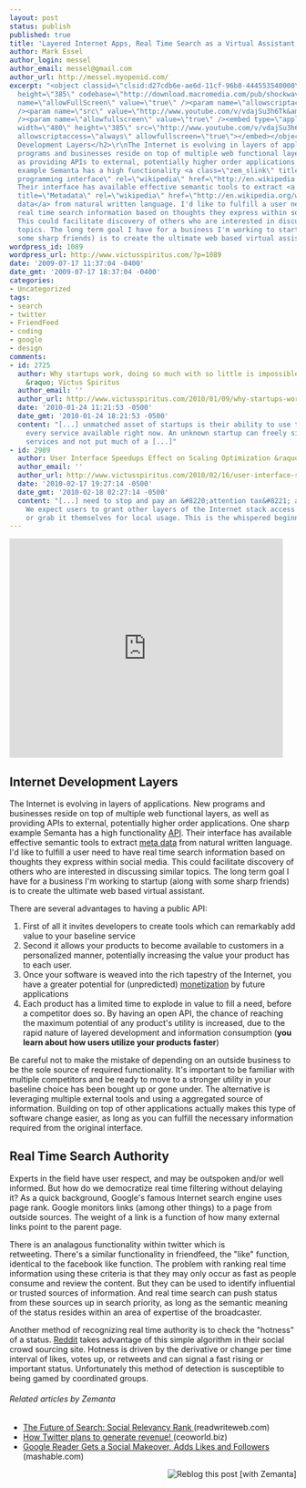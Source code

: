 ```yaml
---
layout: post
status: publish
published: true
title: 'Layered Internet Apps, Real Time Search as a Virtual Assistant '
author: Mark Essel
author_login: messel
author_email: messel@gmail.com
author_url: http://messel.myopenid.com/
excerpt: "<object classid=\"clsid:d27cdb6e-ae6d-11cf-96b8-444553540000\" width=\"480\"
  height=\"385\" codebase=\"http://download.macromedia.com/pub/shockwave/cabs/flash/swflash.cab#version=6,0,40,0\"><param
  name=\"allowFullScreen\" value=\"true\" /><param name=\"allowscriptaccess\" value=\"always\"
  /><param name=\"src\" value=\"http://www.youtube.com/v/vdajSu3h6Tk&amp;hl=en&amp;fs=1&amp;color1=0x006699&amp;color2=0x54abd6\"
  /><param name=\"allowfullscreen\" value=\"true\" /><embed type=\"application/x-shockwave-flash\"
  width=\"480\" height=\"385\" src=\"http://www.youtube.com/v/vdajSu3h6Tk&amp;hl=en&amp;fs=1&amp;color1=0x006699&amp;color2=0x54abd6\"
  allowscriptaccess=\"always\" allowfullscreen=\"true\"></embed></object>\r\n<h2>Internet
  Development Layers</h2>\r\nThe Internet is evolving in layers of applications. New
  programs and businesses reside on top of multiple web functional layers, as well
  as providing APIs to external, potentially higher order applications. One sharp
  example Semanta has a high functionality <a class=\"zem_slink\" title=\"Application
  programming interface\" rel=\"wikipedia\" href=\"http://en.wikipedia.org/wiki/Application_programming_interface\">API</a>.
  Their interface has available effective semantic tools to extract <a class=\"zem_slink\"
  title=\"Metadata\" rel=\"wikipedia\" href=\"http://en.wikipedia.org/wiki/Metadata\">meta
  data</a> from natural written language. I'd like to fulfill a user need to have
  real time search information based on thoughts they express within social media.
  This could facilitate discovery of others who are interested in discussing similar
  topics. The long term goal I have for a business I'm working to startup (along with
  some sharp friends) is to create the ultimate web based virtual assistant."
wordpress_id: 1089
wordpress_url: http://www.victusspiritus.com/?p=1089
date: '2009-07-17 11:37:04 -0400'
date_gmt: '2009-07-17 18:37:04 -0400'
categories:
- Uncategorized
tags:
- search
- twitter
- FriendFeed
- coding
- google
- design
comments:
- id: 2725
  author: Why startups work, doing so much with so little is impossible to predict
    &raquo; Victus Spiritus
  author_email: ''
  author_url: http://www.victusspiritus.com/2010/01/09/why-startups-work-doing-so-much-with-so-little-is-impossible-to-predict/
  date: '2010-01-24 11:21:53 -0500'
  date_gmt: '2010-01-24 18:21:53 -0500'
  content: "[...] unmatched asset of startups is their ability to use the best of
    every service available right now. An unknown startup can freely sign up for most
    services and not put much of a [...]"
- id: 2989
  author: User Interface Speedups Effect on Scaling Optimization &raquo; Victus Spiritus
  author_email: ''
  author_url: http://www.victusspiritus.com/2010/02/16/user-interface-speedups-effect-on-scaling-optimization/
  date: '2010-02-17 19:27:14 -0500'
  date_gmt: '2010-02-18 02:27:14 -0500'
  content: "[...] need to stop and pay an &#8220;attention tax&#8221; at Victus Media.
    We expect users to grant other layers of the Internet stack access to their data,
    or grab it themselves for local usage. This is the whispered beginnings of a [...]"
---
```

<p><object classid="clsid:d27cdb6e-ae6d-11cf-96b8-444553540000" width="480" height="385" codebase="http://download.macromedia.com/pub/shockwave/cabs/flash/swflash.cab#version=6,0,40,0"><param name="allowFullScreen" value="true" /><param name="allowscriptaccess" value="always" /><param name="src" value="http://www.youtube.com/v/vdajSu3h6Tk&amp;hl=en&amp;fs=1&amp;color1=0x006699&amp;color2=0x54abd6" /><param name="allowfullscreen" value="true" /><embed type="application/x-shockwave-flash" width="480" height="385" src="http://www.youtube.com/v/vdajSu3h6Tk&amp;hl=en&amp;fs=1&amp;color1=0x006699&amp;color2=0x54abd6" allowscriptaccess="always" allowfullscreen="true"></embed></object></p>
<h2>Internet Development Layers</h2>
<p>The Internet is evolving in layers of applications. New programs and businesses reside on top of multiple web functional layers, as well as providing APIs to external, potentially higher order applications. One sharp example Semanta has a high functionality <a class="zem_slink" title="Application programming interface" rel="wikipedia" href="http://en.wikipedia.org/wiki/Application_programming_interface">API</a>. Their interface has available effective semantic tools to extract <a class="zem_slink" title="Metadata" rel="wikipedia" href="http://en.wikipedia.org/wiki/Metadata">meta data</a> from natural written language. I'd like to fulfill a user need to have real time search information based on thoughts they express within social media. This could facilitate discovery of others who are interested in discussing similar topics. The long term goal I have for a business I'm working to startup (along with some sharp friends) is to create the ultimate web based virtual assistant.<a id="more"></a><a id="more-1089"></a></p>
<p>There are several advantages to having a public API:</p>
<ol>
<li>First of all it invites developers to create tools which can remarkably add value to your baseline service</li>
<li>Second it allows your products to become available to customers in a personalized manner, potentially increasing the value your product has to each user.</li>
<li>Once your software is weaved into the rich tapestry of the Internet, you have a greater potential for (unpredicted) <a class="zem_slink" title="Monetization" rel="wikipedia" href="http://en.wikipedia.org/wiki/Monetization">monetization</a> by future applications</li>
<li>Each product has a limited time to explode in value to fill a need, before a competitor does so. By having an open API, the chance of reaching the maximum potential of any product's utility is increased, due to the rapid nature of layered development and information consumption (<strong>you learn about how users utilize your products faster</strong>)</li>
</ol>
<p>Be careful not to make the mistake of depending on an outside business to be the sole source of required functionality. It's important to be familiar with multiple competitors and be ready to move to a stronger utility in your baseline choice has been bought up or gone under. The alternative is leveraging multiple external tools and using a aggregated source of information. Building on top of other applications actually makes this type of software change easier, as long as you can fulfill the necessary information required from the original interface.</p>
<h2>Real Time Search Authority</h2>
<p>Experts in the field have user respect, and may be outspoken and/or well informed. But how do we democratize real time filtering without delaying it? As a quick background, Google's famous Internet search engine uses page rank. Google monitors links (among other things) to a page from outside sources. The weight of a link is a function of how many external links point to the parent page.</p>
<p>There is an analagous functionality within twitter which is retweeting. There's a similar functionality in friendfeed, the "like" function, identical to the facebook like function. The problem with ranking real time information using these criteria is that they may only occur as fast as people consume and review the content. But they can be used to identify influential or trusted sources of information. And real time search can push status from these sources up in search priority, as long as the semantic meaning of the status resides within an area of expertise of the broadcaster.</p>
<p>Another method of recognizing real time authority is to check the "hotness" of a status. <a href="http://www.reddit.com/">Reddit</a> takes advantage of this simple algorithm in their social crowd sourcing site. Hotness is driven by the derivative or change per time interval of likes, votes up, or retweets and can signal a fast rising or important status. Unfortunately this method of detection is susceptible to being gamed by coordinated groups.</p>
<h6 class="zemanta-related-title" style="font-size: 1em;">Related articles by Zemanta</h6>
<ul class="zemanta-article-ul">
<li class="zemanta-article-ul-li"><a href="http://www.readwriteweb.com/archives/future_of_search_social_relevancy_rank.php"> The Future of Search: Social Relevancy Rank </a> (readwriteweb.com)</li>
<li class="zemanta-article-ul-li"><a href="http://ceoworld.biz/ceo/2009/07/17/how-twitter-plans-to-generate-revenue/"> How Twitter plans to generate revenue! </a> (ceoworld.biz)</li>
<li class="zemanta-article-ul-li"><a href="http://mashable.com/2009/07/15/google-reader-followers/"> Google Reader Gets a Social Makeover, Adds Likes and Followers </a> (mashable.com)</li>
</ul>
<div class="zemanta-pixie" style="margin-top: 10px; height: 15px;"><a class="zemanta-pixie-a" title="Reblog this post [with Zemanta]" href="http://reblog.zemanta.com/zemified/54ffdc3c-4a3e-46f7-b8e4-c9bc49983c73/"><img class="zemanta-pixie-img" style="border: none; float: right;" src="http://img.zemanta.com/reblog_e.png?x-id=54ffdc3c-4a3e-46f7-b8e4-c9bc49983c73" alt="Reblog this post [with Zemanta]" /></a><span class="zem-script more-related pretty-attribution"><script src="http://static.zemanta.com/readside/loader.js" type="text/javascript"></script></span></div>
